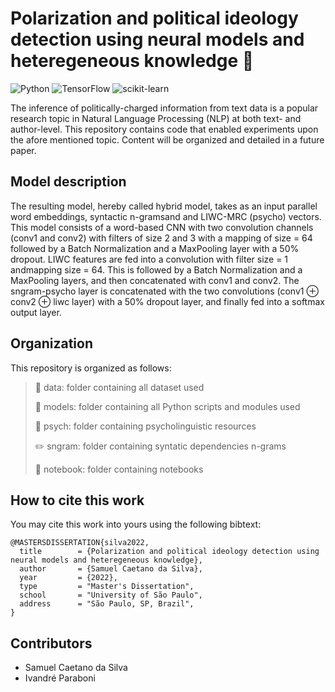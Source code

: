 # Polarization and political ideology detection using neural models and heteregeneous knowledge :speech_balloon:

![Python](https://img.shields.io/badge/python-3670A0?style=for-the-badge&logo=python&logoColor=ffdd54) ![TensorFlow](https://img.shields.io/badge/TensorFlow-%23FF6F00.svg?style=for-the-badge&logo=TensorFlow&logoColor=white) ![scikit-learn](https://img.shields.io/badge/scikit--learn-%23F7931E.svg?style=for-the-badge&logo=scikit-learn&logoColor=white)

The inference of politically-charged information from text data is a popular research topic in Natural Language Processing (NLP) at both text- and author-level. This repository contains code that enabled experiments upon the afore mentioned topic. Content will be organized and detailed in a future paper.


## Model description
The resulting model, hereby called hybrid model, takes as an input parallel word embeddings, syntactic n-gramsand and LIWC-MRC (psycho) vectors. This model consists of a word-based CNN with two convolution channels (conv1 and conv2) with filters of size 2 and 3 with a mapping of size = 64 followed by a Batch Normalization and a MaxPooling layer with a 50% dropout. LIWC features are fed into a convolution with filter size = 1 andmapping size = 64. This is followed by a Batch Normalization and a MaxPooling layers, and then concatenated with conv1 and conv2. The sngram-psycho layer is concatenated with the two convolutions (conv1 ⊕ conv2 ⊕ liwc layer) with a 50% dropout layer, and finally fed into a softmax output layer.


## Organization

This repository is organized as follows:

> :floppy_disk: data: folder containing all dataset used
> 
> :wrench: models: folder containing all Python scripts and modules used
> 
> :brain: psych: folder containing psycholinguistic resources
> 
> :pencil2: sngram: folder containing syntatic dependencies n-grams
> 
> :notebook: notebook: folder containing notebooks


## How to cite this work
You may cite this work into yours using the following bibtext:
```
@MASTERSDISSERTATION{silva2022,
  title        = {Polarization and political ideology detection using neural models and heteregeneous knowledge},
  author       = {Samuel Caetano da Silva},
  year         = {2022},
  type         = "Master's Dissertation",
  school       = "University of São Paulo",
  address      = "São Paulo, SP, Brazil",
}
```


## Contributors

- Samuel Caetano da Silva
- Ivandré Paraboni

